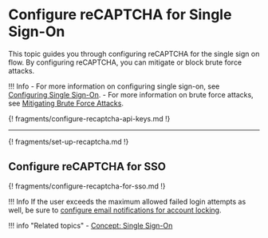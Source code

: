 # Configure reCAPTCHA for Single Sign-On

This topic guides you through configuring reCAPTCHA for the single sign
on flow. By configuring reCAPTCHA, you can mitigate or block brute force
attacks.

!!! Info 
    -   For more information on configuring single sign-on, see [Configuring
    Single Sign-On](../../../guides/login/enable-single-sign-on/).
    -   For more information on brute force attacks, see [Mitigating Brute
    Force Attacks](../../../deploy/mitigate-attacks/mitigate-brute-force-attacks/).

{! fragments/configure-recaptcha-api-keys.md !}


---

{! fragments/set-up-recaptcha.md !}

## Configure reCAPTCHA for SSO

{! fragments/configure-recaptcha-for-sso.md !}

!!! Info
     If the user exceeds the maximum allowed failed login attempts as well, be sure to [configure email notifications for account locking](../../../guides/tenants/email-account-locking).
    

!!! info "Related topics"
    - [Concept: Single Sign-On](../../../references/concepts/single-sign-on)
